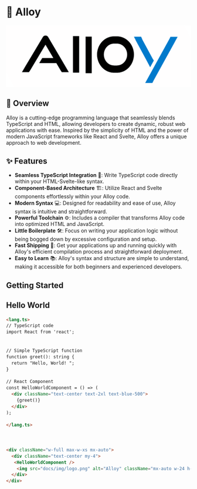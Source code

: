 # 🚀 Alloy

![Alloy Logo](docs/img/alloylang.png)

## 🌟 Overview

Alloy is a cutting-edge programming language that seamlessly blends TypeScript and HTML, allowing developers to create dynamic, robust web applications with ease. Inspired by the simplicity of HTML and the power of modern JavaScript frameworks like React and Svelte, Alloy offers a unique approach to web development.

## ✨ Features

- **Seamless TypeScript Integration** 🔄: Write TypeScript code directly within your HTML-Svelte-like syntax.
- **Component-Based Architecture** 🏗️: Utilize React and Svelte components effortlessly within your Alloy code.
- **Modern Syntax** 💻: Designed for readability and ease of use, Alloy syntax is intuitive and straightforward.
- **Powerful Toolchain** ⚙️: Includes a compiler that transforms Alloy code into optimized HTML and JavaScript.
- **Little Boilerplate** 🛠️: Focus on writing your application logic without being bogged down by excessive configuration and setup.
- **Fast Shipping** 🚚: Get your applications up and running quickly with Alloy's efficient compilation process and straightforward deployment.
- **Easy to Learn** 📚: Alloy's syntax and structure are simple to understand, making it accessible for both beginners and experienced developers.




## Getting Started





## Hello World

```html
<lang.ts>
// TypeScript code
import React from 'react';


// Simple TypeScript function
function greet(): string {
  return "Hello, World! ";
}

// React Component
const HelloWorldComponent = () => (
  <div className="text-center text-2xl text-blue-500">
    {greet()}
  </div>
);

</lang.ts>



<div className="w-full max-w-xs mx-auto">
  <div className="text-center my-4">
   <HelloWorldComponent />
    <img src="docs/img/logo.png" alt="Alloy" className="mx-auto w-24 h-24"/>
  </div>
</div>

```

